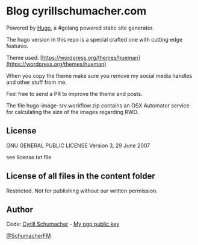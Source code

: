 Blog cyrillschumacher.com
=================

Powered by [Hugo](http://gohugo.io), a #golang powered static site generator.

The hugo version in this repo is a special crafted one with cutting edge features.

Theme used: [https://wordpress.org/themes/hueman](https://wordpress.org/themes/hueman)

When you copy the theme make sure you remove my social media handles and other stuff from me.

Feel free to send a PR to improve the theme and posts.

The file hugo-image-srv.workflow.zip contains an OSX Automator service for calculating the size of the images regarding RWD.

## License

GNU GENERAL PUBLIC LICENSE Version 3, 29 June 2007

see license.txt file

## License of all files in the content folder

Restricted. Not for publishing without our written permission.

Author
------

Code: [Cyrill Schumacher](https://github.com/SchumacherFM) - [My pgp public key](http://www.schumacher.fm/cyrill.asc)

[@SchumacherFM](https://twitter.com/SchumacherFM)

